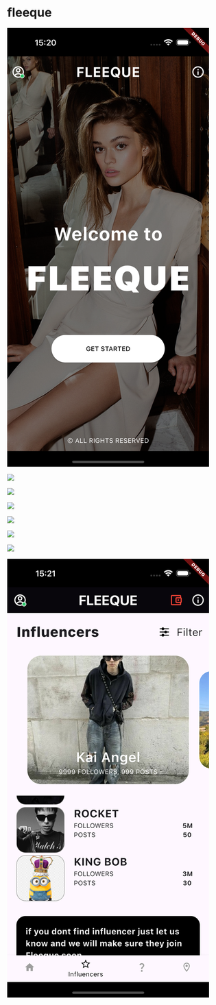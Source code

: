 # fleeque



![](https://github.com/pashaxd/fleeque/blob/feature/app_images/Simulator%20Screenshot%20-%20iPhone%2016%20Pro%20Max%20-%202024-11-19%20at%2015.20.08.png)

![]([https://github.com/pashaxd/fleeque/blob/feature/app_images/Simulator%20Screenshot%20-%20iPhone%2016%20Pro%20Max%20-%202024-11-19%20at%2015.20.08.png](https://github.com/pashaxd/fleeque/blob/feature/app_images/Simulator%20Screenshot%20-%20iPhone%2016%20Pro%20Max%20-%202024-11-19%20at%2015.21.06.png))

![]([https://github.com/pashaxd/fleeque/blob/feature/app_images/Simulator%20Screenshot%20-%20iPhone%2016%20Pro%20Max%20-%202024-11-19%20at%2015.20.08.png](https://github.com/pashaxd/fleeque/blob/feature/app_images/Simulator%20Screenshot%20-%20iPhone%2016%20Pro%20Max%20-%202024-11-19%20at%2015.21.08.png))

![]([https://github.com/pashaxd/fleeque/blob/feature/app_images/Simulator%20Screenshot%20-%20iPhone%2016%20Pro%20Max%20-%202024-11-19%20at%2015.20.08.png](https://github.com/pashaxd/fleeque/blob/feature/app_images/Simulator%20Screenshot%20-%20iPhone%2016%20Pro%20Max%20-%202024-11-19%20at%2015.21.10.png))

![]([[https://github.com/pashaxd/fleeque/blob/feature/app_images/Simulator%20Screenshot%20-%20iPhone%2016%20Pro%20Max%20-%202024-11-19%20at%2015.20.08.png](https://github.com/pashaxd/fleeque/blob/feature/app_images/Simulator%20Screenshot%20-%20iPhone%2016%20Pro%20Max%20-%202024-11-19%20at%2015.21.10.png)](https://github.com/pashaxd/fleeque/blob/feature/app_images/Simulator%20Screenshot%20-%20iPhone%2016%20Pro%20Max%20-%202024-11-19%20at%2015.21.11.png))

![]([[https://github.com/pashaxd/fleeque/blob/feature/app_images/Simulator%20Screenshot%20-%20iPhone%2016%20Pro%20Max%20-%202024-11-19%20at%2015.20.08.png](https://github.com/pashaxd/fleeque/blob/feature/app_images/Simulator%20Screenshot%20-%20iPhone%2016%20Pro%20Max%20-%202024-11-19%20at%2015.21.10.png)](https://github.com/pashaxd/fleeque/blob/feature/app_images/Simulator%20Screenshot%20-%20iPhone%2016%20Pro%20Max%20-%202024-11-19%20at%2015.21.16.png))

![]([[https://github.com/pashaxd/fleeque/blob/feature/app_images/Simulator%20Screenshot%20-%20iPhone%2016%20Pro%20Max%20-%202024-11-19%20at%2015.20.08.png](https://github.com/pashaxd/fleeque/blob/feature/app_images/Simulator%20Screenshot%20-%20iPhone%2016%20Pro%20Max%20-%202024-11-19%20at%2015.21.10.png)](https://github.com/pashaxd/fleeque/blob/feature/app_images/Simulator%20Screenshot%20-%20iPhone%2016%20Pro%20Max%20-%202024-11-19%20at%2015.21.22.png))

![](https://github.com/pashaxd/fleeque/blob/feature/app_images/Simulator%20Screenshot%20-%20iPhone%2016%20Pro%20Max%20-%202024-11-19%20at%2015.21.33.png)
